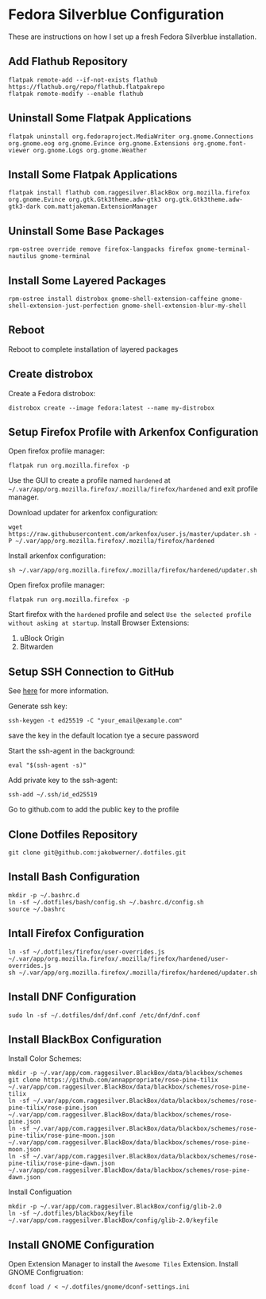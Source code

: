 # Fedora Silverblue Configuration

These are instructions on how I set up a fresh Fedora Silverblue installation.

## Add Flathub Repository

```
flatpak remote-add --if-not-exists flathub https://flathub.org/repo/flathub.flatpakrepo
flatpak remote-modify --enable flathub
```

## Uninstall Some Flatpak Applications
```
flatpak uninstall org.fedoraproject.MediaWriter org.gnome.Connections org.gnome.eog org.gnome.Evince org.gnome.Extensions org.gnome.font-viewer org.gnome.Logs org.gnome.Weather 
```

## Install Some Flatpak Applications
```
flatpak install flathub com.raggesilver.BlackBox org.mozilla.firefox org.gnome.Evince org.gtk.Gtk3theme.adw-gtk3 org.gtk.Gtk3theme.adw-gtk3-dark com.mattjakeman.ExtensionManager
```

## Uninstall Some Base Packages
```
rpm-ostree override remove firefox-langpacks firefox gnome-terminal-nautilus gnome-terminal
```

## Install Some Layered Packages
```
rpm-ostree install distrobox gnome-shell-extension-caffeine gnome-shell-extension-just-perfection gnome-shell-extension-blur-my-shell
```

## Reboot
Reboot to complete installation of layered packages

## Create distrobox
Create a Fedora distrobox:
```
distrobox create --image fedora:latest --name my-distrobox
```

## Setup Firefox Profile with Arkenfox Configuration
Open firefox profile manager:
```
flatpak run org.mozilla.firefox -p
```
Use the GUI to create a profile named `hardened` at `~/.var/app/org.mozilla.firefox/.mozilla/firefox/hardened` and exit profile manager.

Download updater for arkenfox configuration:
```
wget https://raw.githubusercontent.com/arkenfox/user.js/master/updater.sh -P ~/.var/app/org.mozilla.firefox/.mozilla/firefox/hardened
```

Install arkenfox configuration:
```
sh ~/.var/app/org.mozilla.firefox/.mozilla/firefox/hardened/updater.sh
```

Open firefox profile manager:
```
flatpak run org.mozilla.firefox -p
```
Start firefox with the `hardened` profile and select `Use the selected profile without asking at startup`.
Install Browser Extensions:
1. uBlock Origin
2. Bitwarden

## Setup SSH Connection to GitHub

See [here](https://docs.github.com/en/authentication/connecting-to-github-with-ssh/generating-a-new-ssh-key-and-adding-it-to-the-ssh-agent) for more information.

Generate ssh key:
```
ssh-keygen -t ed25519 -C "your_email@example.com"
```
save the key in the default location
tye a secure password

Start the ssh-agent in the background:
```
eval "$(ssh-agent -s)"
```

Add private key to the ssh-agent:
```
ssh-add ~/.ssh/id_ed25519
```
Go to github.com to add the public key to the profile

## Clone Dotfiles Repository
```
git clone git@github.com:jakobwerner/.dotfiles.git
```

## Install Bash Configuration
```
mkdir -p ~/.bashrc.d
ln -sf ~/.dotfiles/bash/config.sh ~/.bashrc.d/config.sh
source ~/.bashrc
```

## Intall Firefox Configuration
```
ln -sf ~/.dotfiles/firefox/user-overrides.js ~/.var/app/org.mozilla.firefox/.mozilla/firefox/hardened/user-overrides.js
sh ~/.var/app/org.mozilla.firefox/.mozilla/firefox/hardened/updater.sh
```

## Install DNF Configuration
```
sudo ln -sf ~/.dotfiles/dnf/dnf.conf /etc/dnf/dnf.conf
```

## Install BlackBox Configuration
Install Color Schemes:
```
mkdir -p ~/.var/app/com.raggesilver.BlackBox/data/blackbox/schemes
git clone https://github.com/annappropriate/rose-pine-tilix ~/.var/app/com.raggesilver.BlackBox/data/blackbox/schemes/rose-pine-tilix
ln -sf ~/.var/app/com.raggesilver.BlackBox/data/blackbox/schemes/rose-pine-tilix/rose-pine.json ~/.var/app/com.raggesilver.BlackBox/data/blackbox/schemes/rose-pine.json
ln -sf ~/.var/app/com.raggesilver.BlackBox/data/blackbox/schemes/rose-pine-tilix/rose-pine-moon.json ~/.var/app/com.raggesilver.BlackBox/data/blackbox/schemes/rose-pine-moon.json
ln -sf ~/.var/app/com.raggesilver.BlackBox/data/blackbox/schemes/rose-pine-tilix/rose-pine-dawn.json ~/.var/app/com.raggesilver.BlackBox/data/blackbox/schemes/rose-pine-dawn.json
```

Install Configuation
```
mkdir -p ~/.var/app/com.raggesilver.BlackBox/config/glib-2.0
ln -sf ~/.dotfiles/blackbox/keyfile ~/.var/app/com.raggesilver.BlackBox/config/glib-2.0/keyfile
```

## Install GNOME Configuration
Open Extension Manager to install the `Awesome Tiles` Extension.
Install GNOME Configruation:
```
dconf load / < ~/.dotfiles/gnome/dconf-settings.ini
```
